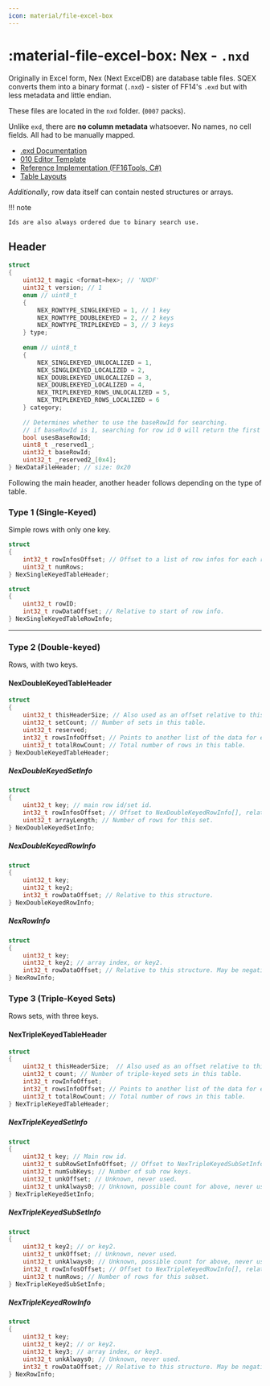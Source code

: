 ```yaml
---
icon: material/file-excel-box
---
```


# :material-file-excel-box: Nex - `.nxd`

Originally in Excel form, Nex (Next ExcelDB) are database table files. SQEX converts them into a binary format (`.nxd`) - sister of FF14's `.exd` but with less metadata and little endian.

These files are located in the `nxd` folder. (`0007` packs).

Unlike `exd`, there are **no column metadata** whatsoever. No names, no cell fields. All had to be manually mapped.

* [.exd Documentation](https://xiv.dev/game-data/file-formats/excel#excel-data-.exd)
* [010 Editor Template](https://github.com/Nenkai/010GameTemplates/blob/main/Square%20Enix/Final%20Fantasy%2016/FF16_nxd_NXDF.bt)
* [Reference Implementation (FF16Tools, C#)](https://github.com/Nenkai/FF16Tools)
* [Table Layouts](https://github.com/Nenkai/FF16Tools/tree/master/FF16Tools.Files/Nex/Layouts)

*Additionally*, row data itself can contain nested structures or arrays.

!!! note

    Ids are also always ordered due to binary search use.


## Header

```c
struct
{
    uint32_t magic <format=hex>; // 'NXDF'
    uint32_t version; // 1
    enum // uint8_t
    {
        NEX_ROWTYPE_SINGLEKEYED = 1, // 1 key
        NEX_ROWTYPE_DOUBLEKEYED = 2, // 2 keys
        NEX_ROWTYPE_TRIPLEKEYED = 3, // 3 keys
    } type;
    
    enum // uint8_t
    {
        NEX_SINGLEKEYED_UNLOCALIZED = 1,
        NEX_SINGLEKEYED_LOCALIZED = 2,
        NEX_DOUBLEKEYED_UNLOCALIZED = 3,
        NEX_DOUBLEKEYED_LOCALIZED = 4,
        NEX_TRIPLEKEYED_ROWS_UNLOCALIZED = 5,
        NEX_TRIPLEKEYED_ROWS_LOCALIZED = 6
    } category;
    
    // Determines whether to use the baseRowId for searching.
    // if baseRowId is 1, searching for row id 0 will return the first row.
    bool usesBaseRowId; 
    uint8_t _reserved1_;
    uint32_t baseRowId;
    uint32_t _reserved2_[0x4];
} NexDataFileHeader; // size: 0x20
```

Following the main header, another header follows depending on the type of table.

### Type 1 (Single-Keyed)

Simple rows with only one key.

```c
struct
{
    int32_t rowInfosOffset; // Offset to a list of row infos for each row
    uint32_t numRows;
} NexSingleKeyedTableHeader;
```

```c
struct
{
    uint32_t rowID;
    int32_t rowDataOffset; // Relative to start of row info.
} NexSingleKeyedTableRowInfo;
```

---

### Type 2 (Double-keyed)

Rows, with two keys.

#### NexDoubleKeyedTableHeader
```c
struct
{
    uint32_t thisHeaderSize; // Also used as an offset relative to this for NexDoubleKeyedSetInfo[].
    uint32_t setCount; // Number of sets in this table.
    uint32_t reserved;
    int32_t rowsInfoOffset; // Points to another list of the data for each row (not row set).
    uint32_t totalRowCount; // Total number of rows in this table.
} NexDoubleKeyedTableHeader;
```

##### NexDoubleKeyedSetInfo
```c
struct
{
    uint32_t key; // main row id/set id.
    int32_t rowInfosOffset; // Offset to NexDoubleKeyedRowInfo[], relative to this structure.
    uint32_t arrayLength; // Number of rows for this set.
} NexDoubleKeyedSetInfo;
```

##### NexDoubleKeyedRowInfo
```c
struct
{
    uint32_t key;
    uint32_t key2;
    int32_t rowDataOffset; // Relative to this structure.
} NexDoubleKeyedRowInfo;
```

##### NexRowInfo
```c
struct
{
    uint32_t key;
    uint32_t key2; // array index, or key2.
    int32_t rowDataOffset; // Relative to this structure. May be negative (reverse offset).
} NexRowInfo;
```

### Type 3 (Triple-Keyed Sets)

Rows sets, with three keys.

#### NexTripleKeyedTableHeader
```c
struct
{
    uint32_t thisHeaderSize;  // Also used as an offset relative to this for NexTripleKeyedSetInfo[].
    uint32_t count; // Number of triple-keyed sets in this table.
    int32_t rowInfoOffset;
    int32_t rowsInfoOffset; // Points to another list of the data for each row.
    uint32_t totalRowCount; // Total number of rows in this table.
} NexTripleKeyedTableHeader;
```

##### NexTripleKeyedSetInfo
```c
struct
{
    uint32_t key; // Main row id.
    uint32_t subRowSetInfoOffset; // Offset to NexTripleKeyedSubSetInfo[], relative to this structure.
    uint32_t numSubKeys; // Number of sub row keys.
    uint32_t unkOffset; // Unknown, never used.
    uint32_t unkAlways0; // Unknown, possible count for above, never used.
} NexTripleKeyedSetInfo;
```

##### NexTripleKeyedSubSetInfo
```c
struct
{
    uint32_t key2; // or key2.
    uint32_t unkOffset; // Unknown, never used.
    uint32_t unkAlways0; // Unknown, possible count for above, never used.
    int32_t rowInfosOffset; // Offset to NexTripleKeyedRowInfo[], relative.
    uint32_t numRows; // Number of rows for this subset.
} NexTripleKeyedSubSetInfo;
```

##### NexTripleKeyedRowInfo
```c
struct
{
    uint32_t key;
    uint32_t key2; // or key2.
    uint32_t key3; // array index, or key3.
    uint32_t unkAlways0; // Unknown, never used.
    int32_t rowDataOffset; // Relative to this structure. May be negative (reverse offset).
} NexRowInfo;
```